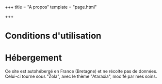 +++
title = "A propos"
template = "page.html"

+++

# Conditions d'utilisation

# Hébergement

Ce site est autohébergé en France (Bretagne) et ne récolte pas de données. Celui-ci tourne sous "Zola", avec le thème "Ataraxia", modifé par mes soins.